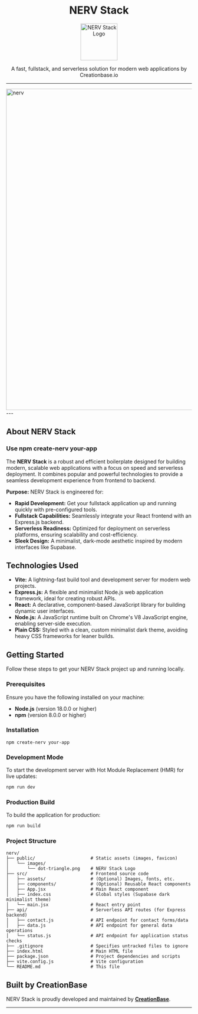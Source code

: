 <h1 align="center"> NERV Stack </h1>

<p align="center">
  <img src="https://github.com/user-attachments/assets/9464965d-6a68-48f6-88db-4448157a2d2e" alt="NERV Stack Logo" width="100px" />
</p>

<p align="center">
  A fast, fullstack, and serverless solution for modern web applications by Creationbase.io
</p>

---
<img width="871" alt="nerv" src="https://github.com/user-attachments/assets/24d22c81-f25a-4702-afc7-71ef3a038fd8" />
---


## About NERV Stack

### Use npm create-nerv your-app

The **NERV Stack** is a robust and efficient boilerplate designed for building modern, scalable web applications with a focus on speed and serverless deployment. It combines popular and powerful technologies to provide a seamless development experience from frontend to backend.

**Purpose:**
NERV Stack is engineered for:
* **Rapid Development:** Get your fullstack application up and running quickly with pre-configured tools.
* **Fullstack Capabilities:** Seamlessly integrate your React frontend with an Express.js backend.
* **Serverless Readiness:** Optimized for deployment on serverless platforms, ensuring scalability and cost-efficiency.
* **Sleek Design:** A minimalist, dark-mode aesthetic inspired by modern interfaces like Supabase.

## Technologies Used

* **Vite:** A lightning-fast build tool and development server for modern web projects.
* **Express.js:** A flexible and minimalist Node.js web application framework, ideal for creating robust APIs.
* **React:** A declarative, component-based JavaScript library for building dynamic user interfaces.
* **Node.js:** A JavaScript runtime built on Chrome's V8 JavaScript engine, enabling server-side execution.
* **Plain CSS:** Styled with a clean, custom minimalist dark theme, avoiding heavy CSS frameworks for leaner builds.

## Getting Started

Follow these steps to get your NERV Stack project up and running locally.

### Prerequisites

Ensure you have the following installed on your machine:

* **Node.js** (version 18.0.0 or higher)
* **npm** (version 8.0.0 or higher)

### Installation
```
npm create-nerv your-app
```

### Development Mode

To start the development server with Hot Module Replacement (HMR) for live updates:

```bash
npm run dev
```
### Production Build
To build the application for production:
```bash
npm run build
```


### Project Structure
```
nerv/
├── public/                     # Static assets (images, favicon)
│   └── images/
│       └── dot-triangle.png    # NERV Stack Logo
├── src/                        # Frontend source code
│   ├── assets/                 # (Optional) Images, fonts, etc.
│   ├── components/             # (Optional) Reusable React components
│   ├── App.jsx                 # Main React component
│   ├── index.css               # Global styles (Supabase dark minimalist theme)
│   └── main.jsx                # React entry point
├── api/                        # Serverless API routes (for Express backend)
│   ├── contact.js              # API endpoint for contact forms/data
│   ├── data.js                 # API endpoint for general data operations
│   └── status.js               # API endpoint for application status checks
├── .gitignore                  # Specifies untracked files to ignore
├── index.html                  # Main HTML file
├── package.json                # Project dependencies and scripts
├── vite.config.js              # Vite configuration
└── README.md                   # This file
```

## Built by CreationBase

NERV Stack is proudly developed and maintained by **[CreationBase](https://creationbase.io)**.

---